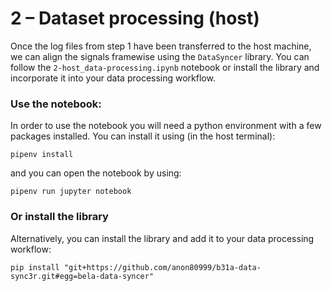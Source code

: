 # 2 – Dataset processing (host)

Once the log files from step 1 have been transferred to the host machine, we can align the signals framewise using the `DataSyncer` library. You can follow the `2-host_data-processing.ipynb` notebook or install the library and incorporate it into your data processing workflow.

### Use the notebook:
In order to use the notebook you will need a python environment with a few packages installed. You can install it using (in the host terminal):

```
pipenv install
```
and you can open the notebook by using:
```
pipenv run jupyter notebook
```


### Or install the library
Alternatively, you can install the library and add it to your data processing workflow:
```
pip install "git+https://github.com/anon80999/b31a-data-sync3r.git#egg=bela-data-syncer"
```
